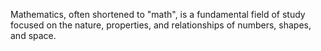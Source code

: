 Mathematics, often shortened to "math", is a fundamental field of study focused on the nature, properties, and relationships of numbers, shapes, and space. 